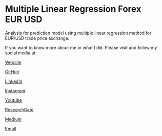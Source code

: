 # Multiple Linear Regression Forex EUR USD

Analysis for prediction model using multiple linear regression method for EUR/USD trade price exchange.

If you want to know more about me or what I did. Please visit and follow my social media at:

[Website](https://andrysp.github.io/)

[GitHub](https://github.com/andrysp)

[LinkedIn](https://www.linkedin.com/in/andrysukaputra/)

[Instagram](https://www.instagram.com/andrysukaputra/)

[Youtube](https://www.youtube.com/channel/UCUEkCZJytysFlqnZuEF68GA)

[ResearchGate](https://www.researchgate.net/profile/Andry-Suka-Putra)

[Medium]()

[Email](mailto:andrysukaputra@gmail.com)
